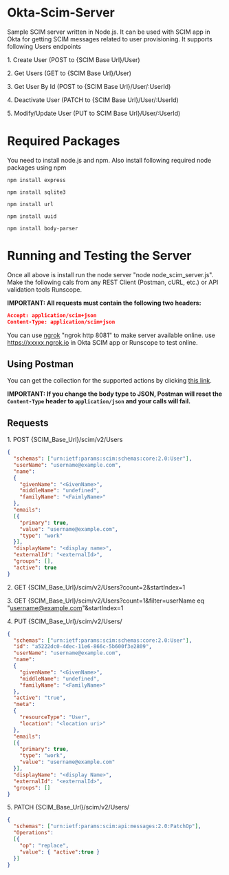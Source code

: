 # Okta-Scim-Server
Sample SCIM server written in Node.js. It can be used with SCIM app in Okta for getting SCIM messages related to user provisioning. It supports following Users endpoints

1\. Create User (POST to {SCIM Base Url}/User)


2\. Get Users (GET to {SCIM Base Url}/User)


3\. Get User By Id (POST to {SCIM Base Url}/User/:UserId)


4\. Deactivate User (PATCH to {SCIM Base Url}/User/:UserId)


5\. Modify/Update User (PUT to SCIM Base Url}/User/:UserId)

# Required Packages
You need to install node.js and npm. Also install following required node packages using npm

```
npm install express

npm install sqlite3 

npm install url

npm install uuid

npm install body-parser
```

# Running and Testing the Server
Once all above is install run the node server "node node_scim_server.js". Make the following cals from any REST Client (Postman, cURL, etc.) or API validation tools Runscope.

__IMPORTANT: All requests must contain the following two headers:__
```json
Accept: application/scim+json
Content-Type: application/scim+json
```

You can use [ngrok](https://ngrok.com/) "ngrok http 8081" to make server available online. use https://xxxxx.ngrok.io in Okta SCIM app or Runscope to test online.

## Using Postman

You can get the collection for the supported actions by clicking [this link](https://www.getpostman.com/collections/0a38ba3aa0383bb9dc4f).

__IMPORTANT: If you change the body type to JSON, Postman will reset the `Content-Type` header to `application/json` and your calls will fail.__

## Requests

1\. POST {SCIM_Base_Url}/scim/v2/Users
```json
{  
  "schemas": ["urn:ietf:params:scim:schemas:core:2.0:User"],
  "userName": "username@example.com",
  "name":
  {  
    "givenName": "<GivenName>",
    "middleName": "undefined",
    "familyName": "<FaimlyName>"
  },
  "emails":
  [{
    "primary": true,
    "value": "username@example.com",
    "type": "work"
  }],
  "displayName": "<display name>",
  "externalId": "<externalId>",
  "groups": [],
  "active": true
}
```

2\. GET {SCIM_Base_Url}/scim/v2/Users?count=2&startIndex=1

3\. GET {SCIM_Base_Url}/scim/v2/Users?count=1&filter=userName eq "username@example.com"&startIndex=1

4\. PUT {SCIM_Base_Url}/scim/v2/Users/<UserID>

```json
{
  "schemas": ["urn:ietf:params:scim:schemas:core:2.0:User"],
  "id": "a5222dc0-4dec-11e6-866c-5b600f3e2809",
  "userName": "username@example.com",
  "name":
  {
    "givenName": "<GivenName>",
    "middleName": "undefined",
    "familyName": "<FamilyName>"
  },
  "active": "true",
  "meta":
  {
    "resourceType": "User",
    "location": "<location uri>"
  },
  "emails":
  [{
    "primary": true,
    "type": "work",
    "value": "username@example.com"
  }],
  "displayName": "<display Name>",
  "externalId": "<externalId>",
  "groups": []
}
```
5\. PATCH {SCIM_Base_Url}/scim/v2/Users/<UserID>
```json
{
  "schemas": ["urn:ietf:params:scim:api:messages:2.0:PatchOp"],
  "Operations":
  [{
    "op": "replace",
    "value": { "active":true }
  }]
}
```
  
